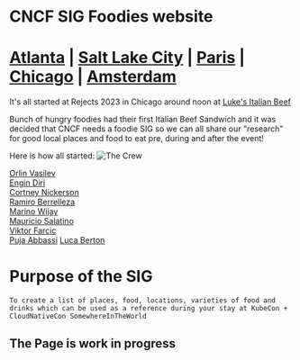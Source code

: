 # CNCF SIG Foodies website

[Atlanta](./atlanta.md) | [Salt Lake City](./slc.md) | [Paris](./paris.md) | [Chicago](/) | [Amsterdam](./amsterdam.md)
=======


It's all started at Rejects 2023 in Chicago around noon at 
[Luke's Italian Beef](https://lukeschicago.com/)

Bunch of hungry foodies had their first Italian Beef Sandwich and it was decided that
CNCF needs a foodie SIG so we can all share our "research" for good local places and food to eat pre, during and after the event!

Here is how all started:
![The Crew](./images/thecrew.jpg)

[Orlin Vasilev](https://twitter.com/OrlinVasilev)  
[Engin Diri](https://twitter.com/_ediri)  
[Cortney Nickerson](https://twitter.com/TechTalkingMom)  
[Ramiro Berrelleza](https://twitter.com/rberrelleza)  
[Marino Wijay](https://twitter.com/virtualized6ix)  
[Mauricio Salatino](https://twitter.com/salaboy)  
[Viktor Farcic](https://twitter.com/vfarcic)  
[Puja Abbassi](https://twitter.com/puja108)
[Luca Berton](https://lucaberton.com/)

# Purpose of the SIG
    To create a list of places, food, locations, varieties of food and drinks which can be used as a reference during your stay at KubeCon + CloudNativeCon SomewhereInTheWorld

## The Page is work in progress
